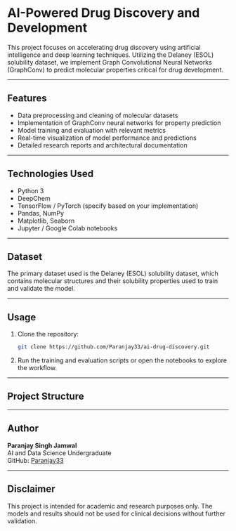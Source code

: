 # AI-Powered Drug Discovery and Development

This project focuses on accelerating drug discovery using artificial intelligence and deep learning techniques. Utilizing the Delaney (ESOL) solubility dataset, we implement Graph Convolutional Neural Networks (GraphConv) to predict molecular properties critical for drug development.

---

## Features

- Data preprocessing and cleaning of molecular datasets  
- Implementation of GraphConv neural networks for property prediction  
- Model training and evaluation with relevant metrics  
- Real-time visualization of model performance and predictions  
- Detailed research reports and architectural documentation

---

## Technologies Used

- Python 3  
- DeepChem  
- TensorFlow / PyTorch (specify based on your implementation)  
- Pandas, NumPy  
- Matplotlib, Seaborn  
- Jupyter / Google Colab notebooks  

---

## Dataset

The primary dataset used is the Delaney (ESOL) solubility dataset, which contains molecular structures and their solubility properties used to train and validate the model.

---

## Usage

1. Clone the repository:
    ```bash
    git clone https://github.com/Paranjay33/ai-drug-discovery.git
    ```
2. Run the training and evaluation scripts or open the notebooks to explore the workflow.

---

## Project Structure




---

## Author

**Paranjay Singh Jamwal**  
AI and Data Science Undergraduate  
GitHub: [Paranjay33](https://github.com/Paranjay33)

---

## Disclaimer

This project is intended for academic and research purposes only. The models and results should not be used for clinical decisions without further validation.
